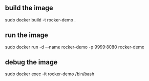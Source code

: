 ## build the image
sudo docker build -t rocker-demo .

## run the image



sudo docker run -d --name rocker-demo -p 9999:8080  rocker-demo




## debug the image
sudo docker exec -it rocker-demo /bin/bash
